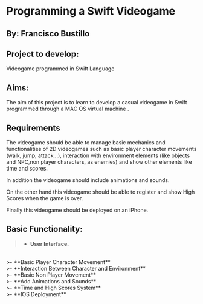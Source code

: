# Programming a Swift Videogame

By: Francisco Bustillo
-------------

Project to develop: 
-------------

Videogame programmed in Swift Language

Aims: 
-------------
The aim of this project is to learn to develop a casual videogame in Swift programmed through a MAC OS virtual machine . 

Requirements
-------------

The videogame should be able to manage basic mechanics and functionalities of 2D videogames such as basic player character movements (walk, jump, attack...), interaction with environment elements (like objects and NPC,non player characters, as enemies) and show other elements like time and scores.

In addition the videogame should include animations and sounds.

On the other hand this videogame should be able to register and show High Scores when the game is over.

Finally this videogame should be deployed on an iPhone.
 
Basic Functionality: 
-------------

>- **User Interface.**
<br>
>- **Basic Player Character Movement** 
<br>
>- **Interaction Between Character and Environment** 
<br>
>- **Basic Non Player Movement** 
<br>
>- **Add Animations and Sounds** 
<br>
>- **Time and High Scores System** 
<br>
>- **IOS Deployment** 
<br>



